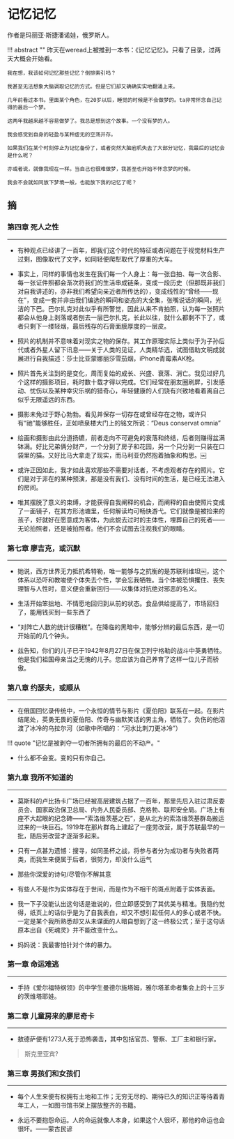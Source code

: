 # 记忆记忆

作者是玛丽亚·斯捷潘诺娃，俄罗斯人。

!!! abstract ""
    昨天在weread上被推到一本书：《记忆记忆》。只看了目录，过两天大概会开始看。

    我在想，我该如何记忆那些记忆？倒排索引吗？

    我甚至无法想象大脑调取记忆的方式。但是它们却又确确实实地翻涌上来。

    几年前看过本书。里面某个角色，在20岁以后，睡觉的时候是不会做梦的。ta非常怀念自己记得的最后一个梦。

    这两年我越来越不容易做梦了。我总是想到这个故事。一个没有梦的人。

    我会感觉到自身的轻盈与某种虚无的空荡并存。

    如果我们在某个时刻停止为记忆备份了，或者突然大脑宕机失去了大部分记忆，我最后的记忆会是什么呢？

    亦或者说，就像我现在一样。当自己也很难做梦，我甚至也开始不怀念梦的时候。

    我会不会就如同放下梦境一般，也能放下我的记忆了呢？


## 摘

### 第四章 死人之性
---
 
- 有种观点已经讲了一百年，即我们这个时代的特征或者问题在于视觉材料生产过剩，图像取代了文字，如同轻便爬犁取代了厚重的大车。
 
 
- 事实上，同样的事情也发生在我们每一个人身上：每一张自拍、每一次合影、每一张证件照都会渐次将我们的生活串成链条，变成一段历史（但那既非我们对自我讲述的，亦非我们希望向亲近者所传达的），变成线性的“曾经——现在”，变成一套并非由我们编选的瞬间和姿态的大全集，张嘴说话的瞬间，光洁的下巴。巴尔扎克对此似乎有所警觉，因此从来不肯拍照，认为每一张照片都会从他身上剥落或者刨去一层巴尔扎克，长此以往，就什么都剩不下了，或者只剩下一缕轻烟，最后残存的石膏面膜厚度的一层皮。
 
 
- 照片的机制并不意味着对现实之物的保存。其工作原理实际上类似于为子孙后代或者外星人留下讯息——关于人类的见证，人类精华选，试图借助文明成就展进行自我描述：莎士比亚蒙娜丽莎雪茄烟，iPhone青霉素AK枪。
 
 
- 照片首先关注到的是变化，周而复始的成长、兴盛、衰落、消亡。我见过好几个这样的摄影项目，耗时数十载才得以完成。它们经常在朋友圈刷屏，引发感动、忧伤以及某种幸灾乐祸的猎奇心，年轻健康的人们饶有兴致地看着离自己似乎无限遥远的东西。
 
 
- 摄影未免过于野心勃勃。看见并保存一切存在或曾经存在之物，或许只有“祂”能够胜任，正如喷泉楼大门上的铭文所说：“Deus conservat omnia”
 
 
- 绘画和摄影由此分道扬镳，前者走向不可避免的衰落和终结，后者则赚得盆满钵满。好比兄弟俩分财产，一个分到了房子和花园，另一个只分到一只装在口袋里的猫。又好比马大拿走了现实，而马利亚仍然抱着抽象和构思。￼
 
 
- 或许正因如此，我才如此喜欢那些不需要对话者，不考虑观者存在的照片。它们是对于非在的某种预演，那是没有我们、没有时间的生活，是已经无法进入的房间。
 
 
- 唯其摆脱了意义的束缚，才能获得自我阐释的机会，而阐释的自由使照片变成了一面镜子，在其方形池塘里，任何解读均可畅快游弋。它们就像是被捡来的孩子，好就好在愿意成为客体，为此蜕去过时的主体性，埋葬自己的死者——无论拍照者，还是被拍照者。他们不会试图去注视我们的眼睛。
 
### 第七章 廖吉克，或沉默
----
 
- 她说，西方世界无力抵抗希特勒，唯一能够与之抗衡的是苏联利维坦￼，这个体系以恐吓和教唆使个体失去个性，学会忘我牺牲。当个体被恐惧攫住、丧失理智与人性时，意义便会重新回归——以集体对抗绝对邪恶的名义。
 
 
- 生活开始笨拙地、不情愿地回归到从前的状态。食品供给提高了，市场回归了，能用钱买到一些东西了

- “对阵亡人数的统计很糟糕”。在降临的黑暗中，能够分辨的最后东西，是一切开始前的几个钟头。
 
- 兹告知，你们的儿子已于1942年8月27日在保卫列宁格勒的战斗中英勇牺牲。他是我们祖国母亲当之无愧的儿子。您应该为自己养育了这样一位儿子而骄傲。

### 第八章 约瑟夫，或顺从
----

 
- 在俄国回忆录传统中，一个永恒的情节与影片《夏伯阳》联系在一起。在影片结尾处，英勇无畏的夏伯阳、传奇与幽默笑话的男主角，牺牲了。负伤的他泅渡了冰冷的乌拉尔河（如歌中所唱的：“河水比刺刀更冰冷”）
 
!!! quote "记忆是被剥夺一切者所拥有的最后的不动产。"
 
- 什么都不会变。变的只有你自己。
 
### 第九章 我所不知道的
-----
 
- 莫斯科的卢比扬卡广场已经被高层建筑占据了一百年，那里先后入驻过肃反委员会、国家政治保卫总局、内务人民委员部、克格勃、联邦安全局。广场上有座不大起眼的纪念碑——“索洛维茨基之石”，是从北方的索洛维茨基群岛搬运过来的一块巨石。1919年在那片群岛上建起了一座劳改营，属于苏联最早的一批，随后劳改营才逐渐多起来。

- 只有一点甚为遗憾：搜寻，如同圣杯之战，将参与者分为成功者与失败者两类，而我生来便属于后者，很努力，却没什么运气

- 那些你深爱的诗句/尽管你不解其意

- 有些人不是作为实体存在于世间，而是作为不相干的斑点附着于实体表面。
 
 
- 我一下子没能认出这句话是谁说的，但立即感受到了其优美与精准。我隐约觉得，纸页上的话似乎是为了自我表白，却又不想引起任何人的多心或者不快。一定是某个我所熟悉却又从未谋面的人暗自想到了这一终极公式；至于这句话原本出自《死魂灵》并不能改变什么。
 
- 妈妈说：我最害怕针对个体的暴力。
 
### 第一章 命运难逃
-----
 
- 手持《爱尔福特纲领》的中学生曼德尔施塔姆，雅尔塔革命者集会上的十三岁的茨维塔耶娃。
 
### 第二章 儿童房来的廖尼奇卡
-----
 
- 敖德萨便有1273人死于恐怖袭击，其中包括官员、警察、工厂主和银行家。
 
 
> 斯克里亚宾?
 
### 第三章 男孩们和女孩们
----
 
- 每个人生来便有权拥有土地和工作；无穷无尽的、期待已久的知识正等待着青年工人，一如图书馆书架上摆放整齐的书籍。
 
 
- 永远不要抱怨命运。人的命运就像人本身，如果这个人很坏，那他的命运也会很坏。——蒙古民谚
    

